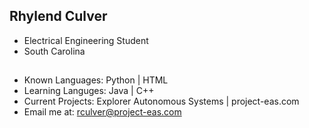 ## Rhylend Culver
- Electrical Engineering Student
- South Carolina
##
- Known Languages: Python | HTML
- Learning Languges: Java | C++
- Current Projects: Explorer Autonomous Systems | project-eas.com
- Email me at: rculver@project-eas.com
<!--
**rculv/rculv** is a ✨ _special_ ✨ repository because its `README.md` (this file) appears on your GitHub profile.

Here are some ideas to get you started:

- 🔭 I’m currently working on ...
- 🌱 I’m currently learning ...
- 👯 I’m looking to collaborate on ...
- 🤔 I’m looking for help with ...
- 💬 Ask me about ...
- 📫 How to reach me: ...
- 😄 Pronouns: ...
- ⚡ Fun fact: ...
-->

